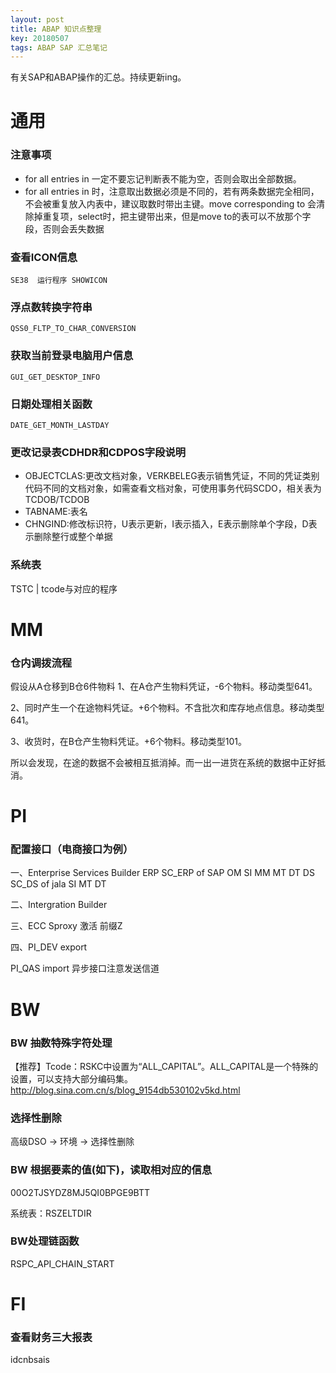 ```yaml
---
layout: post
title: ABAP 知识点整理
key: 20180507
tags: ABAP SAP 汇总笔记
---
```


有关SAP和ABAP操作的汇总。持续更新ing。

<!--more-->
# 通用

### 注意事项
- for all entries in 一定不要忘记判断表不能为空，否则会取出全部数据。
- for all entries in 时，注意取出数据必须是不同的，若有两条数据完全相同，不会被重复放入内表中，建议取数时带出主键。move corresponding to 会清除掉重复项，select时，把主键带出来，但是move to的表可以不放那个字段，否则会丢失数据

### 查看ICON信息

```
SE38  运行程序 SHOWICON
```

### 浮点数转换字符串

```
QSS0_FLTP_TO_CHAR_CONVERSION
```

### 获取当前登录电脑用户信息

```
GUI_GET_DESKTOP_INFO
```

### 日期处理相关函数
```
DATE_GET_MONTH_LASTDAY
```


### 更改记录表CDHDR和CDPOS字段说明
- OBJECTCLAS:更改文档对象，VERKBELEG表示销售凭证，不同的凭证类别代码不同的文档对象，如需查看文档对象，可使用事务代码SCDO，相关表为TCDOB/TCDOB
- TABNAME:表名
- CHNGIND:修改标识符，U表示更新，I表示插入，E表示删除单个字段，D表示删除整行或整个单据

### 系统表
TSTC | tcode与对应的程序

# MM
### 仓内调拨流程
假设从A仓移到B仓6件物料
1、在A仓产生物料凭证，-6个物料。移动类型641。

2、同时产生一个在途物料凭证。+6个物料。不含批次和库存地点信息。移动类型641。

3、收货时，在B仓产生物料凭证。+6个物料。移动类型101。

所以会发现，在途的数据不会被相互抵消掉。而一出一进货在系统的数据中正好抵消。

# PI
### 配置接口（电商接口为例）
一、Enterprise Services Builder
ERP SC_ERP of SAP  OM SI MM MT DT
DS SC_DS of jala    SI MT DT

二、Intergration Builder

三、ECC Sproxy 激活 前缀Z  

四、PI_DEV export  

PI_QAS import 异步接口注意发送信道


# BW
### BW 抽数特殊字符处理
【推荐】Tcode：RSKC中设置为“ALL_CAPITAL”。ALL_CAPITAL是一个特殊的设置，可以支持大部分编码集。http://blog.sina.com.cn/s/blog_9154db530102v5kd.html

### 选择性删除
高级DSO -> 环境 -> 选择性删除

### BW 根据要素的值(如下)，读取相对应的信息
00O2TJSYDZ8MJ5QI0BPGE9BTT

系统表：RSZELTDIR  

### BW处理链函数
RSPC_API_CHAIN_START

# FI
### 查看财务三大报表
idcnbsais


 
